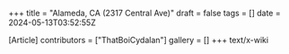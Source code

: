 +++
title = "Alameda, CA (2317 Central Ave)"
draft = false
tags = []
date = 2024-05-13T03:52:55Z

[Article]
contributors = ["ThatBoiCydalan"]
gallery = []
+++
text/x-wiki